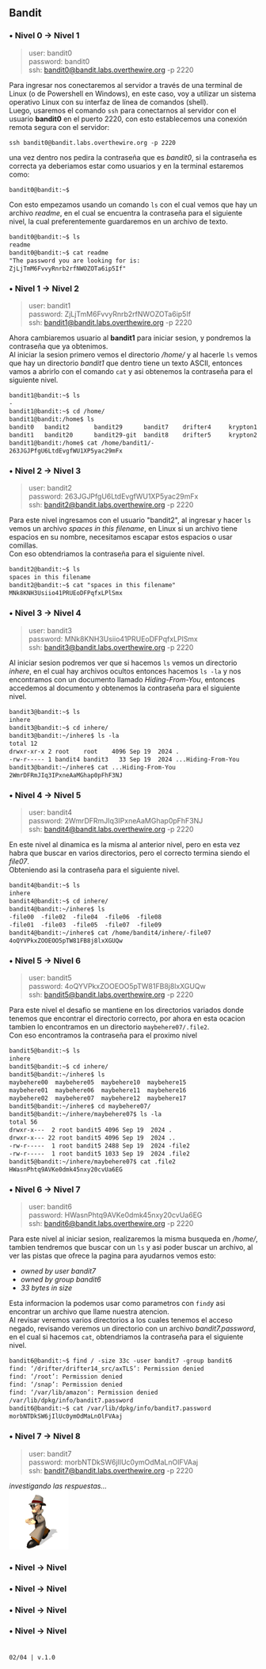 ## Bandit

### • Nivel 0 → Nivel 1  
> user: bandit0  
password: bandit0  
ssh: bandit0@bandit.labs.overthewire.org -p 2220  

Para ingresar nos conectaremos al servidor a través de una terminal de Linux (o de Powershell en Windows), en este caso, voy a utilizar un sistema operativo Linux con su interfaz de línea de comandos (shell).  
Luego, usaremos el comando `ssh` para conectarnos al servidor con el usuario **bandit0** en el puerto 2220, con esto establecemos una conexión remota segura con el servidor:
```
ssh bandit0@bandit.labs.overthewire.org -p 2220
```
una vez dentro nos pedira la contraseña que es *bandit0*, si la contraseña es correcta ya deberiamos estar como usuarios y en la terminal estaremos como:  
```
bandit0@bandit:~$
```
Con esto empezamos usando un comando `ls` con el cual vemos que hay un archivo *readme*, en el cual se encuentra la contraseña para el siguiente nivel, la cual preferentemente guardaremos en un archivo de texto.  
```
bandit0@bandit:~$ ls
readme
bandit0@bandit:~$ cat readme
"The password you are looking for is: ZjLjTmM6FvvyRnrb2rfNWOZOTa6ip5If"
```
### • Nivel 1 → Nivel 2  
> user: bandit1  
password: ZjLjTmM6FvvyRnrb2rfNWOZOTa6ip5If  
ssh: bandit1@bandit.labs.overthewire.org -p 2220  

Ahora cambiaremos usuario al **bandit1** para iniciar sesion, y pondremos la contraseña que ya obtenimos.  
Al iniciar la sesion primero vemos el directorio */home/* y al hacerle `ls` vemos que hay un directorio *bandit1*
que dentro tiene un texto ASCII, entonces vamos a abrirlo con el comando `cat` y asi obtenemos la contraseña para el siguiente nivel.  
```
bandit1@bandit:~$ ls
-
bandit1@bandit:~$ cd /home/
bandit1@bandit:/home$ ls
bandit0   bandit2       bandit29      bandit7    drifter4     krypton1
bandit1   bandit20      bandit29-git  bandit8    drifter5     krypton2
bandit1@bandit:/home$ cat /home/bandit1/-
263JGJPfgU6LtdEvgfWU1XP5yac29mFx
```
### • Nivel 2 → Nivel 3
> user: bandit2  
password: 263JGJPfgU6LtdEvgfWU1XP5yac29mFx  
ssh: bandit2@bandit.labs.overthewire.org -p 2220  

Para este nivel ingresamos con el usuario "bandit2", al ingresar y hacer `ls` vemos un archivo *spaces in this filename*, en Linux si un archivo tiene espacios en su nombre, necesitamos escapar estos espacios o usar comillas.  
Con eso obtendriamos la contraseña para el siguiente nivel.  
```
bandit2@bandit:~$ ls
spaces in this filename
bandit2@bandit:~$ cat "spaces in this filename"
MNk8KNH3Usiio41PRUEoDFPqfxLPlSmx
```
### • Nivel 3 → Nivel 4
> user: bandit3  
password: MNk8KNH3Usiio41PRUEoDFPqfxLPlSmx  
ssh: bandit3@bandit.labs.overthewire.org -p 2220  

Al iniciar sesion podremos ver que si hacemos `ls` vemos un directorio *inhere*, en el cual hay archivos ocultos entonces hacemos `ls -la` y nos encontramos con un documento llamado *Hiding-From-You*, entonces accedemos al documento y obtenemos la contraseña para el siguiente nivel.  
```
bandit3@bandit:~$ ls
inhere
bandit3@bandit:~$ cd inhere/
bandit3@bandit:~/inhere$ ls -la
total 12
drwxr-xr-x 2 root    root    4096 Sep 19  2024 .
-rw-r----- 1 bandit4 bandit3   33 Sep 19  2024 ...Hiding-From-You
bandit3@bandit:~/inhere$ cat ...Hiding-From-You
2WmrDFRmJIq3IPxneAaMGhap0pFhF3NJ
```
### • Nivel 4 → Nivel 5
> user: bandit4  
password: 2WmrDFRmJIq3IPxneAaMGhap0pFhF3NJ  
ssh: bandit4@bandit.labs.overthewire.org -p 2220  

En este nivel al dinamica es la misma al anterior nivel, pero en esta vez habra que buscar en varios directorios, pero el correcto termina siendo el *file07*.  
Obteniendo asi la contraseña para el siguiente nivel.  
```
bandit4@bandit:~$ ls
inhere
bandit4@bandit:~$ cd inhere/
bandit4@bandit:~/inhere$ ls
-file00  -file02  -file04  -file06  -file08
-file01  -file03  -file05  -file07  -file09
bandit4@bandit:~/inhere$ cat /home/bandit4/inhere/-file07
4oQYVPkxZOOEOO5pTW81FB8j8lxXGUQw
```
### • Nivel 5 → Nivel 6 
> user: bandit5  
password: 4oQYVPkxZOOEOO5pTW81FB8j8lxXGUQw  
ssh: bandit5@bandit.labs.overthewire.org -p 2220  

Para este nivel el desafio se mantiene en los directorios variados donde tenemos que encontrar el directorio correcto, por ahora en esta ocacion tambien lo encontramos en un directorio `maybehere07/.file2`.  
Con eso encontramos la contraseña para el proximo nivel  
```
bandit5@bandit:~$ ls
inhere
bandit5@bandit:~$ cd inhere/
bandit5@bandit:~/inhere$ ls
maybehere00  maybehere05  maybehere10  maybehere15
maybehere01  maybehere06  maybehere11  maybehere16
maybehere02  maybehere07  maybehere12  maybehere17
bandit5@bandit:~/inhere$ cd maybehere07/
bandit5@bandit:~/inhere/maybehere07$ ls -la
total 56
drwxr-x---  2 root bandit5 4096 Sep 19  2024 .
drwxr-x--- 22 root bandit5 4096 Sep 19  2024 ..
-rw-r-----  1 root bandit5 2488 Sep 19  2024 -file2
-rw-r-----  1 root bandit5 1033 Sep 19  2024 .file2
bandit5@bandit:~/inhere/maybehere07$ cat .file2
HWasnPhtq9AVKe0dmk45nxy20cvUa6EG
```
### • Nivel 6 → Nivel 7
> user: bandit6  
password: HWasnPhtq9AVKe0dmk45nxy20cvUa6EG  
ssh: bandit6@bandit.labs.overthewire.org -p 2220  

Para este nivel al iniciar sesion, realizaremos la misma busqueda en */home/*, tambien tendremos que buscar con un `ls` y asi poder buscar un archivo, al ver las pistas que ofrece la pagina para ayudarnos vemos esto:
- *owned by user bandit7*  
- *owned by group bandit6*  
- *33 bytes in size*  

Esta informacion la podemos usar como parametros con `find`y asi encontrar un archivo que llame nuestra atencion.  
Al revisar veremos varios directorios a los cuales tenemos el acceso negado, revisando veremos un directorio con un archivo *bandit7.password*, en el cual si hacemos `cat`, obtendriamos la contraseña para el siguiente nivel.  
```
bandit6@bandit:~$ find / -size 33c -user bandit7 -group bandit6
find: ‘/drifter/drifter14_src/axTLS’: Permission denied
find: ‘/root’: Permission denied
find: ‘/snap’: Permission denied
find: ‘/var/lib/amazon’: Permission denied
/var/lib/dpkg/info/bandit7.password
bandit6@bandit:~$ cat /var/lib/dpkg/info/bandit7.password
morbNTDkSW6jIlUc0ymOdMaLnOlFVAaj
```   
###  • Nivel 7 → Nivel 8  
 > user: bandit7  
password: morbNTDkSW6jIlUc0ymOdMaLnOlFVAaj  
ssh: bandit7@bandit.labs.overthewire.org -p 2220  

*investigando las respuestas...*  
![espera](images/sherlock.gif)

###  • Nivel  → Nivel  
###  • Nivel  → Nivel  
###  • Nivel  → Nivel  
###  • Nivel  → Nivel  




[//]: # ( > user: bandit  
password: -  
ssh: bandit@bandit.labs.overthewire.org -p 2220  
)


<br>`02/04 | v.1.0`

[w]: images/
[def]: images/cat.gif